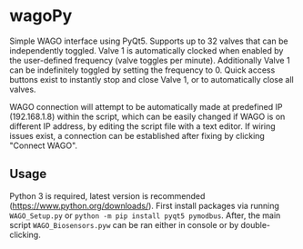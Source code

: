 # wagoPy
Simple WAGO interface using PyQt5. Supports up to 32 valves that can be independently toggled. Valve 1 is automatically clocked when enabled by the user-defined frequency (valve toggles per minute). Additionally Valve 1 can be indefinitely toggled by setting the frequency to 0.
Quick access buttons exist to instantly stop and close Valve 1, or to automatically close all valves.

WAGO connection will attempt to be automatically made at predefined IP (192.168.1.8) within the script, which can be easily changed if WAGO is on different IP address, by editing the script file with a text editor. If wiring issues exist, a connection can be established after fixing by clicking "Connect WAGO".

## Usage
Python 3 is required, latest version is recommended (https://www.python.org/downloads/).
First install packages via running `WAGO_Setup.py` or `python -m pip install pyqt5 pymodbus`.
After, the main script  `WAGO_Biosensors.pyw` can be ran either in console or by double-clicking.
